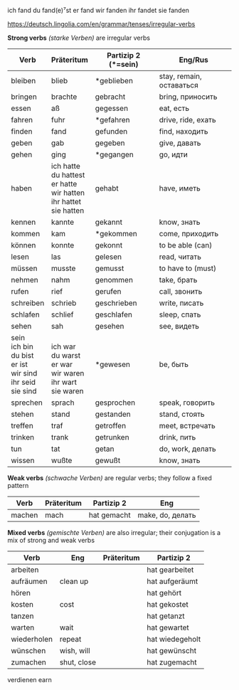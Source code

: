 ich	fand
du	fand(e)⁷st
er	fand
wir	fanden
ihr	fandet
sie	fanden

https://deutsch.lingolia.com/en/grammar/tenses/irregular-verbs

**Strong verbs** *(starke Verben)* are irregular verbs


| Verb                                                         | Präteritum                                                   | Partizip 2 (*=sein) | Eng/Rus                  |
| ------------------------------------------------------------ | ------------------------------------------------------------ | ------------------- | ------------------------ |
| bleiben                                                      | blieb                                                        | *geblieben          | stay, remain, оставаться |
| bringen                                                      | brachte                                                      | gebracht            | bring, приносить         |
| essen                                                        | aß                                                           | gegessen            | eat, есть                |
| fahren                                                       | fuhr                                                         | *gefahren           | drive, ride, ехать       |
| finden                                                       | fand                                                         | gefunden            | find, находить           |
| geben                                                        | gab                                                          | gegeben             | give, давать             |
| gehen                                                        | ging                                                         | *gegangen           | go, идти                 |
| haben                                                        | ich hatte<br />du hattest<br />er hatte<br />wir hatten<br />ihr hattet<br />sie hatten | gehabt              | have, иметь              |
| kennen                                                       | kannte                                                       | gekannt             | know, знать              |
| kommen                                                       | kam                                                          | *gekommen           | come, приходить          |
| können                                                       | konnte                                                       | gekonnt             | to be able (can)         |
| lesen                                                        | las                                                          | gelesen             | read, читать             |
| müssen                                                       | musste                                                       | gemusst             | to have to (must)        |
| nehmen                                                       | nahm                                                         | genommen            | take, брать              |
| rufen                                                        | rief                                                         | gerufen             | call, звонить            |
| schreiben                                                    | schrieb                                                      | geschrieben         | write, писать            |
| schlafen                                                     | schlief                                                      | geschlafen          | sleep, спать             |
| sehen                                                        | sah                                                          | gesehen             | see, видеть              |
| sein<br />ich bin<br />du bist<br />er ist<br />wir sind<br />ihr seid<br />sie sind | <br />ich war<br />du warst<br />er war<br />wir waren<br />ihr wart<br />sie waren | *gewesen            | be, быть                 |
| sprechen                                                     | sprach                                                       | gesprochen          | speak, говорить          |
| stehen                                                       | stand                                                        | gestanden           | stand, стоять            |
| treffen                                                      | traf                                                         | getroffen           | meet, встречать          |
| trinken                                                      | trank                                                        | getrunken           | drink, пить              |
| tun                                                          | tat                                                          | getan               | do, work, делать         |
| wissen                                                       | wußte                                                        | gewußt              | know, знать              |

**Weak verbs** *(schwache Verben)* are regular verbs; they follow a fixed pattern

| Verb   | Präteritum | Partizip 2  | Eng              |
| ------ | ---------- | ----------- | ---------------- |
| machen | mach       | hat gemacht | make, do, делать |



**Mixed verbs** *(gemischte Verben)* are also irregular; their conjugation is a mix of strong and weak verbs

| Verb        | Eng         | Präteritum | Partizip 2      |
| ----------- | ----------- | ---------- | --------------- |
| arbeiten    |             |            | hat gearbeitet  |
| aufräumen   | clean up    |            | hat aufgeräumt  |
| hören       |             |            | hat gehört      |
| kosten      | cost        |            | hat gekostet    |
| tanzen      |             |            | hat getanzt     |
| warten      | wait        |            | hat gewartet    |
| wiederholen | repeat      |            | hat wiedegeholt |
| wünschen    | wish, will  |            | hat gewünscht   |
| zumachen    | shut, close |            | hat zugemacht   |

verdienen earn

